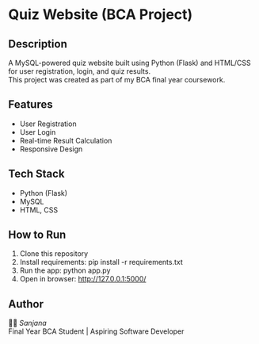 # Quiz Website (BCA Project)

## Description
A MySQL-powered quiz website built using Python (Flask) and HTML/CSS for user registration, login, and quiz results.  
This project was created as part of my BCA final year coursework.  

## Features
- User Registration
- User Login
- Real-time Result Calculation
- Responsive Design

## Tech Stack
- Python (Flask)
- MySQL
- HTML, CSS

## How to Run
1. Clone this repository
2. Install requirements: pip install -r requirements.txt
3. Run the app: python app.py
4. Open in browser: http://127.0.0.1:5000/

## Author
👩‍💻 *Sanjana*  
Final Year BCA Student | Aspiring Software Developer
